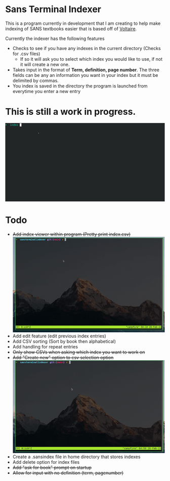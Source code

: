 # Sans Terminal Indexer
This is a program currently in development that I am creating to help make indexing of SANS textbooks easier that is based off of [Voltaire](https://voltaire.publickey.io/). 

Currently the indexer has the following features
- Checks to see if you have any indexes in the current directory (Checks for .csv files)
    - If so it will ask you to select which index you would like to use, if not it will create a new one.
- Takes input in the format of **Term, definition, page number**. The three fields can be any an information you want in your index but it must be delimited by commas.
- You index is saved in the directory the program is launched from everytime you enter a new entry

# This is still a work in progress.


![](indexShow.gif)


# Todo
- ~~Add index viewer within program (Pretty print index.csv)~~
![](indexDisplay.gif)
- Add edit feature (edit previous index entries)
- Add CSV sorting (Sort by book then alphabetical)
- Add handling for repeat entries
- ~~Only show CSVs when asking which index you want to work on~~
- ~~Add "Create new" option to csv selection option~~
![](createCsv.gif)
- Create a .sansindex file in home directory that stores indexes
- Add delete option for index files
- ~~Add "ask for book" prompt on startup~~
- ~~Allow for input with no definition (term, pagenumber)~~
